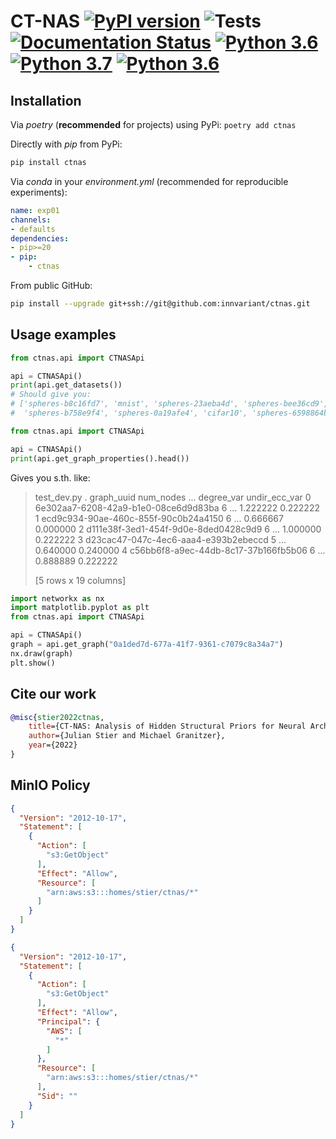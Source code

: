 # CT-NAS [![PyPI version](https://badge.fury.io/py/ctnas.svg)](https://badge.fury.io/py/ctnas) ![Tests](https://github.com/innvariant/ctnas/workflows/Tests/badge.svg) [![Documentation Status](https://readthedocs.org/projects/deepstruct/badge/?version=latest)](https://deepstruct.readthedocs.io/en/latest/?badge=latest) [![Python 3.6](https://img.shields.io/badge/python-3.6-blue.svg)](https://www.python.org/downloads/release/python-360/) [![Python 3.7](https://img.shields.io/badge/python-3.7-blue.svg)](https://www.python.org/downloads/release/python-370/) [![Python 3.6](https://img.shields.io/badge/python-3.8-blue.svg)](https://www.python.org/downloads/release/python-380/)


## Installation
Via *poetry* (**recommended** for projects) using PyPi:
``poetry add ctnas``

Directly with *pip* from PyPi:
```bash
pip install ctnas
```

Via *conda* in your *environment.yml* (recommended for reproducible experiments):
```yaml
name: exp01
channels:
- defaults
dependencies:
- pip>=20
- pip:
    - ctnas
```

From public GitHub:
```bash
pip install --upgrade git+ssh://git@github.com:innvariant/ctnas.git
```

## Usage examples
```python
from ctnas.api import CTNASApi

api = CTNASApi()
print(api.get_datasets())
# Should give you:
# ['spheres-b8c16fd7', 'mnist', 'spheres-23aeba4d', 'spheres-bee36cd9',
#  'spheres-b758e9f4', 'spheres-0a19afe4', 'cifar10', 'spheres-6598864b']
```

```python
from ctnas.api import CTNASApi

api = CTNASApi()
print(api.get_graph_properties().head())
```
Gives you s.th. like:
> test_dev.py .                             graph_uuid  num_nodes  ...  degree_var  undir_ecc_var
0  6e302aa7-6208-42a9-b1e0-08ce6d9d83ba          6  ...    1.222222       0.222222
1  ecd9c934-90ae-460c-855f-90c0b24a4150          6  ...    0.666667       0.000000
2  d111e38f-3ed1-454f-9d0e-8ded0428c9d9          6  ...    1.000000       0.222222
3  d23cac47-047c-4ec6-aaa4-e393b2ebeccd          5  ...    0.640000       0.240000
4  c56bb6f8-a9ec-44db-8c17-37b166fb5b06          6  ...    0.888889       0.222222
> 
> [5 rows x 19 columns]

```python
import networkx as nx
import matplotlib.pyplot as plt
from ctnas.api import CTNASApi

api = CTNASApi()
graph = api.get_graph("0a1ded7d-677a-41f7-9361-c7079c8a34a7")
nx.draw(graph)
plt.show()
```


## Cite our work
```bibtex
@misc{stier2022ctnas,
    title={CT-NAS: Analysis of Hidden Structural Priors for Neural Architecture Search},
    author={Julian Stier and Michael Granitzer},
    year={2022}
}
```

## MinIO Policy
```json
{
  "Version": "2012-10-17",
  "Statement": [
    {
      "Action": [
        "s3:GetObject"
      ],
      "Effect": "Allow",
      "Resource": [
        "arn:aws:s3:::homes/stier/ctnas/*"
      ]
    }
  ]
}
```
```json
{
  "Version": "2012-10-17",
  "Statement": [
    {
      "Action": [
        "s3:GetObject"
      ],
      "Effect": "Allow",
      "Principal": {
        "AWS": [
          "*"
        ]
      },
      "Resource": [
        "arn:aws:s3:::homes/stier/ctnas/*"
      ],
      "Sid": ""
    }
  ]
}
```